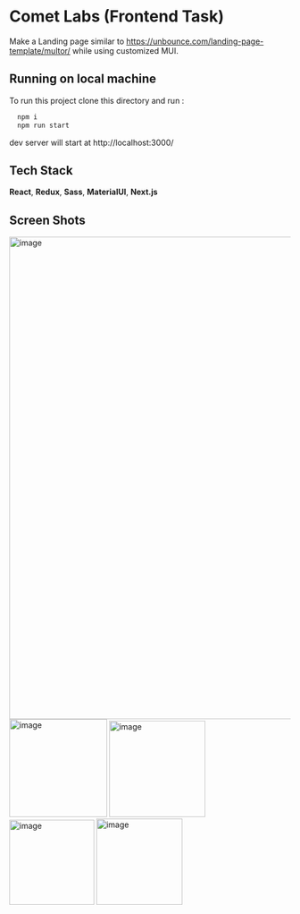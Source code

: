 
# Comet Labs (Frontend Task)

Make a Landing page similar to https://unbounce.com/landing-page-template/multor/ while using customized MUI.





## Running on local machine

To run this project clone this directory and run :

```bash
  npm i
  npm run start
```
dev server will start at http://localhost:3000/




## Tech Stack

**React**, **Redux**, **Sass**, **MaterialUI**, **Next.js**



## Screen Shots
<img width="862" alt="image" src="https://user-images.githubusercontent.com/76605014/175184995-01b3f01a-2de4-4143-82e0-fb48859afc7a.png">
<img width="175" alt="image" src="https://user-images.githubusercontent.com/76605014/175185151-62c9f634-7d2a-4b6e-98ce-1a5e2403b1b8.png">
<img width="172" alt="image" src="https://user-images.githubusercontent.com/76605014/175185190-aaabd28d-3f74-4ffd-ba5e-4db613af7c7f.png">
<img width="152" alt="image" src="https://user-images.githubusercontent.com/76605014/175185235-81a089f3-0693-4cfe-806d-2d7b370c9ba0.png">
<img width="154" alt="image" src="https://user-images.githubusercontent.com/76605014/175185287-fcf9d5de-2aeb-4d9f-bfa8-e279c087b120.png">
